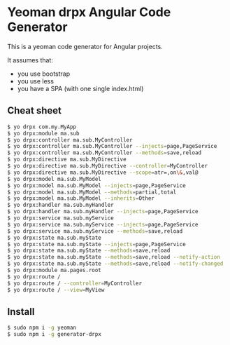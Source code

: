 Yeoman drpx Angular Code Generator
==================================

This is a yeoman code generator for Angular projects. 

It assumes that:

- you use bootstrap
- you use less
- you have a SPA (with one single index.html)



Cheat sheet
-----------

```bash
$ yo drpx com.my.MyApp
$ yo drpx:module ma.sub
$ yo drpx:controller ma.sub.MyController
$ yo drpx:controller ma.sub.MyController --injects=page,PageService
$ yo drpx:controller ma.sub.MyController --methods=save,reload
$ yo drpx:directive ma.sub.MyDirective
$ yo drpx:directive ma.sub.MyDirective --controller=MyController
$ yo drpx:directive ma.sub.MyDirective --scope=atr=,on\&,val@
$ yo drpx:model ma.sub.MyModel 
$ yo drpx:model ma.sub.MyModel --injects=page,PageService
$ yo drpx:model ma.sub.MyModel --methods=partial,total
$ yo drpx:model ma.sub.MyModel --inherits=Other
$ yo drpx:handler ma.sub.myHandler 
$ yo drpx:handler ma.sub.myHandler --injects=page,PageService
$ yo drpx:service ma.sub.myService 
$ yo drpx:service ma.sub.myService --injects=page,PageService
$ yo drpx:service ma.sub.myService --methods=save,reload
$ yo drpx:state ma.sub.myState 
$ yo drpx:state ma.sub.myState --injects=page,PageService
$ yo drpx:state ma.sub.myState --methods=save,reload
$ yo drpx:state ma.sub.myState --methods=save,reload --notify-action
$ yo drpx:state ma.sub.myState --methods=save,reload --notify-changed
$ yo drpx:module ma.pages.root
$ yo drpx:route /
$ yo drpx:route / --controller=MyController
$ yo drpx:route / --view=MyView
```



Install
-------

```bash
$ sudo npm i -g yeoman
$ sudo npm i -g generator-drpx
```


